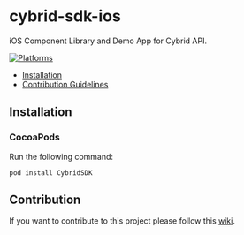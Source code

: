 # cybrid-sdk-ios

iOS Component Library and Demo App for Cybrid API.

[![Platforms](https://img.shields.io/badge/Platforms-iOS-yellowgreen?style=flat-square)](https://img.shields.io/badge/Platforms-iOS-Green?style=flat-square)

- [Installation](#installation)
- [Contribution Guidelines](#contribution)

## Installation

### CocoaPods

Run the following command:

`pod install CybridSDK`

## Contribution

If you want to contribute to this project please follow this [wiki](https://github.com/Cybrid-app/cybrid-sdk-ios/wiki/Contribution-Guidelines).

